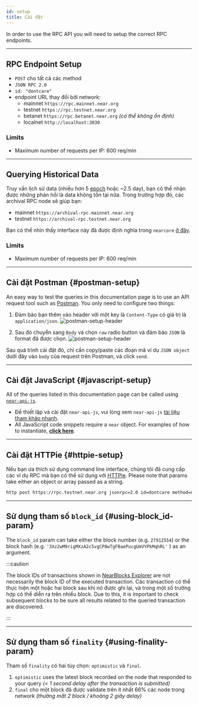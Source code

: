 ```yaml
---
id: setup
title: Cài đặt
---
```


In order to use the RPC API you will need to setup the correct RPC endpoints.

<hr className="subsection" />

## RPC Endpoint Setup
- `POST` cho tất cả các method
- `JSON RPC 2.0`
- `id: "dontcare"`
- endpoint URL thay đổi bởi network:
  - mainnet `https://rpc.mainnet.near.org`
  - testnet `https://rpc.testnet.near.org`
  - betanet `https://rpc.betanet.near.org` _(có thể không ổn định)_
  - localnet `http://localhost:3030`

### Limits
- Maximum number of requests per IP: 600 req/min

<hr className="subsection" />

## Querying Historical Data
Truy vấn lịch sử data (nhiều hơn 5 [epoch](../../1.concepts/basics/epoch.md) hoặc ~2.5 day), bạn có thể nhận được những phản hồi là data không tồn tại nữa. Trong trường hợp đó, các archival RPC node sẽ giúp bạn:

- mainnet `https://archival-rpc.mainnet.near.org`
- testnet `https://archival-rpc.testnet.near.org`

Bạn có thể nhìn thấy interface này đã được định nghĩa trong `nearcore` [ở đây](https://github.com/near/nearcore/blob/bf9ae4ce8c680d3408db1935ebd0ca24c4960884/chain/jsonrpc/client/src/lib.rs#L181).

### Limits
- Maximum number of requests per IP: 600 req/min

---

## Cài đặt Postman {#postman-setup}

An easy way to test the queries in this documentation page is to use an API request tool such as [Postman](https://www.postman.com/). You only need to configure two things:

1. Đảm bảo bạn thêm vào header với một key là `Content-Type` có giá trị là `application/json`. ![postman-setup-header](/docs/assets/postman-setup-headers.png)

2. Sau đó chuyển sang `Body` và chọn `raw` radio button và đảm bảo `JSON` là format đã được chọn. ![postman-setup-header](/docs/assets/postman-setup-body.png)

Sau quá trình cài đặt đó, chỉ cần copy/paste các đoạn mã ví dụ `JSON object` dưới đây vào `body` của request trên Postman, và click `send`.

---
## Cài đặt JavaScript {#javascript-setup}

All of the queries listed in this documentation page can be called using [`near-api-js`](https://github.com/near/near-api-js).

- Để thiết lập và cài đặt `near-api-js`, vui lòng xem `near-api-js` [tài liệu tham khảo nhanh](/tools/near-api-js/quick-reference).
- All JavaScript code snippets require a `near` object. For examples of how to instantiate, [**click here**](/tools/near-api-js/quick-reference#connect).

---
## Cài đặt HTTPie {#httpie-setup}

Nếu bạn ưa thích sử dụng command line interface, chúng tôi đã cung cấp các ví dụ RPC mà bạn có thể sử dụng với [HTTPie](https://httpie.org/). Please note that params take either an object or array passed as a string.

```bash
http post https://rpc.testnet.near.org jsonrpc=2.0 id=dontcare method=network_info params:='[]'
```

---

## Sử dụng tham số `block_id` {#using-block_id-param}

The `block_id` param can take either the block number (e.g. `27912554`) or the block hash (e.g. `'3Xz2wM9rigMXzA2c5vgCP8wTgFBaePucgUmVYPkMqhRL'` ) as an argument.

:::caution

The block IDs of transactions shown in [NearBlocks Explorer](https://testnet.nearblocks.io) are not necessarily the block ID of the executed transaction. Các transaction có thể thực hiện một hoặc hai block sau khi nó được ghi lại, và trong một số trường hợp có thể diễn ra trên nhiều block. Due to this, it is important to check subsequent blocks to be sure all results related to the queried transaction are discovered.

:::

---

## Sử dụng tham số `finality` {#using-finality-param}

Tham số `finality` có hai tùy chọn: `optimistic` và `final`.
1. `optimistic` uses the latest block recorded on the node that responded to your query _(< 1 second delay after the transaction is submitted)_
2. `final` cho một block đã được validate trên ít nhất 66% các node trong network _(thường mất 2 block / khoảng 2 giây delay)_
